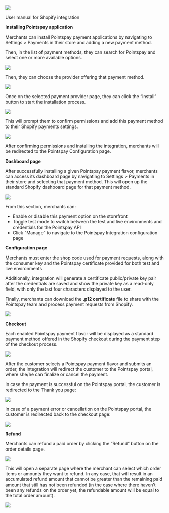 ﻿![](../output_images/Shopifyinstallationguideimages/Pointspay-Shopify_installation_Guide_image_1.jpeg)

User manual for Shopify integration


<a name="_page2_x72.00_y72.00"></a>**Installing Pointspay application**

Merchants can install Pointspay payment applications by navigating to Settings > Payments in their store and adding a new payment method.

Then, in the list of payment methods, they can search for Pointspay and select one or more available options.

![](../output_images/Shopifyinstallationguideimages//Pointspay-Shopify_installation_Guide_image_2.png)

Then, they can choose the provider offering that payment method.

![](../output_images/Shopifyinstallationguideimages//Pointspay-Shopify_installation_Guide_image_3.png)

Once on the selected payment provider page, they can click the “Install” button to start the installation process.

![](../output_images/Shopifyinstallationguideimages//Pointspay-Shopify_installation_Guide_image_4.png)

This will prompt them to confirm permissions and add this payment method to their Shopify payments settings.

![](../output_images/Shopifyinstallationguideimages//Pointspay-Shopify_installation_Guide_image_5.png)

After confirming permissions and installing the integration, merchants will be redirected to the Pointspay Configuration page.

<a name="_page5_x72.00_y72.00"></a>**Dashboard page**

After successfully installing a given Pointspay payment flavor, merchants can access its dashboard page by navigating to Settings > Payments in their store and selecting that payment method. This will open up the standard Shopify dashboard page for that payment method.

![](../output_images/Shopifyinstallationguideimages//Pointspay-Shopify_installation_Guide_image_6.png)

From this section, merchants can:

- Enable or disable this payment option on the storefront
- Toggle test mode to switch between the test and live environments and credentials for the Pointspay API
- Click "Manage" to navigate to the Pointspay Integration configuration page

<a name="_page6_x72.00_y72.00"></a>**Configuration page**

Merchants must enter the shop code used for payment requests, along with the consumer key and the Pointspay certificate provided for both test and live environments.

Additionally, integration will generate a certificate public/private key pair after the credentials are saved and show the private key as a read-only field, with only the last four characters displayed to the user.

Finally, merchants can download the **.p12 certificate** file to share with the Pointspay team and process payment requests from Shopify.

![](../output_images/Shopifyinstallationguideimages//Pointspay-Shopify_installation_Guide_image_7.png)

<a name="_page7_x72.00_y72.00"></a>**Checkout**

Each enabled Pointspay payment flavor will be displayed as a standard payment method offered in the Shopify checkout during the payment step of the checkout process.

![](../output_images/Shopifyinstallationguideimages//Pointspay-Shopify_installation_Guide_image_8.png)

After the customer selects a Pointspay payment flavor and submits an order, the integration will redirect the customer to the Pointspay portal, where she/he can finalize or cancel the payment.

In case the payment is successful on the Pointspay portal, the customer is redirected to the Thank you page:

![](../output_images/Shopifyinstallationguideimages//Pointspay-Shopify_installation_Guide_image_9.png)

In case of a payment error or cancellation on the Pointspay portal, the customer is redirected back to the checkout page:

![](../output_images/Shopifyinstallationguideimages//Pointspay-Shopify_installation_Guide_image_10.png)

<a name="_page10_x72.00_y72.00"></a>**Refund**

Merchants can refund a paid order by clicking the “Refund” button on the order details page.

![](../output_images/Shopifyinstallationguideimages//Pointspay-Shopify_installation_Guide_image_11.png)

This will open a separate page where the merchant can select which order items or amounts they want to refund. In any case, that will result in an accumulated refund amount that cannot be greater than the remaining paid amount that still has not been refunded (in the case where there haven’t been any refunds on the order yet, the refundable amount will be equal to the total order amount).

![](../output_images/Shopifyinstallationguideimages//Pointspay-Shopify_installation_Guide_image_12.png)
